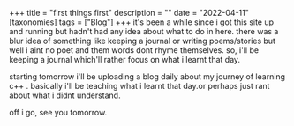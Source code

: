 +++
title = "first things first"
description = ""
date = "2022-04-11"
[taxonomies]
tags = ["Blog"]
+++
it's been a while since i got this site up and running but hadn't had any idea about what to
do in here. there was a blur idea of something like <!-- more -->keeping a journal or writing poems/stories but 
well i aint no poet and them words dont rhyme themselves. so, i'll be keeping a journal which'll rather focus on what i learnt that day.

starting tomorrow i'll be uploading a blog daily about my journey of learning c++ . basically i'll be teaching what i learnt that day.or perhaps just rant about what i didnt understand.


off i go, see you tomorrow.